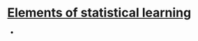 # [Elements of statistical learning](https://web.stanford.edu/~hastie/ElemStatLearn/printings/ESLII_print12.pdf "PDF file of book (12th  printing with corrections, Jan 2017)")
-